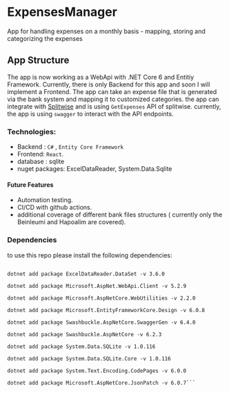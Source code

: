 # ExpensesManager

App for handling expenses on a monthly basis -  mapping, storing and categorizing the expenses

## App Structure

The app is now working as a WebApi with .NET Core 6 and Entitiy Framework.
Currently, there is only Backend for this app and soon I will implement a Frontend.
The app can take an expense file that is generated via the bank system and mapping it to customized categories.
the app can integrate with [Splitwise](https://dev.splitwise.com/#section/Terms-of-Use/TERMS-OF-USE) 
and is using `GetExpenses` API of splitwise.
currently, the app is using `swagger` to interact with the API endpoints.

### Technologies:
- Backend : `C#` , `Entity Core Framework`
- Frontend: `React`. 
- database : sqlite
- nuget packages: ExcelDataReader, System.Data.Sqlite

#### Future Features
- Automation testing.
- CI/CD with github actions.
- additional coverage of different bank files structures ( currently only the Beinleumi and Hapoalim are covered).

### Dependencies

to use this repo please install the following dependencies: 

```dotnet add package ExcelDataReader -v 3.6.0

dotnet add package ExcelDataReader.DataSet -v 3.6.0

dotnet add package Microsoft.AspNet.WebApi.Client -v 5.2.9

dotnet add package Microsoft.AspNetCore.WebUtilities -v 2.2.0

dotnet add package Microsoft.EntityFrameworkCore.Design -v 6.0.8

dotnet add package Swashbuckle.AspNetCore.SwaggerGen -v 6.4.0

dotnet add package Swashbuckle.AspNetCore -v 6.2.3

dotnet add package System.Data.SQLite -v 1.0.116

dotnet add package System.Data.SQLite.Core -v 1.0.116

dotnet add package System.Text.Encoding.CodePages -v 6.0.0

dotnet add package Microsoft.AspNetCore.JsonPatch -v 6.0.7```
